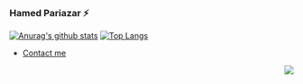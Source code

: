 ### Hamed Pariazar ⚡
[![Anurag's github stats](https://github-readme-stats.vercel.app/api?username=hamedpa&show_icons=true&hide=contribs,prs)](https://github.com/hamedpa)
[![Top Langs](https://github-readme-stats.vercel.app/api/top-langs/?username=hamedpa&layout=compact)](https://github.com/hamedpa)

<ul>
<li><a href="https://pariazar.ir">Contact me</a></li>
</ul>

<p><a target="_blank" rel="noopener noreferrer" href="https://camo.githubusercontent.com/993b77c945270871eb23f4cf87f412fb698ee41a/68747470733a2f2f6b6f6d617265762e636f6d2f67687076632f3f757365726e616d653d68616d65647061267374796c653d666c61742d737175617265"><img src="https://camo.githubusercontent.com/993b77c945270871eb23f4cf87f412fb698ee41a/68747470733a2f2f6b6f6d617265762e636f6d2f67687076632f3f757365726e616d653d68616d65647061267374796c653d666c61742d737175617265" align="right" data-canonical-src="https://komarev.com/ghpvc/?username=hamedpa&style=flat-square" style="max-width:100%;"></a></p>
</article>
<!--
**hamedpa/hamedpa** is a ✨ _special_ ✨ repository because its `README.md` (this file) appears on your GitHub profile.

Here are some ideas to get you started:

- 🔭 I’m currently working on ...
- 🌱 I’m currently learning ...
- 👯 I’m looking to collaborate on ...
- 🤔 I’m looking for help with ...
- 💬 Ask me about ...
- 📫 How to reach me: ...
- 😄 Pronouns: ...
- ⚡ Fun fact: ...
-->
